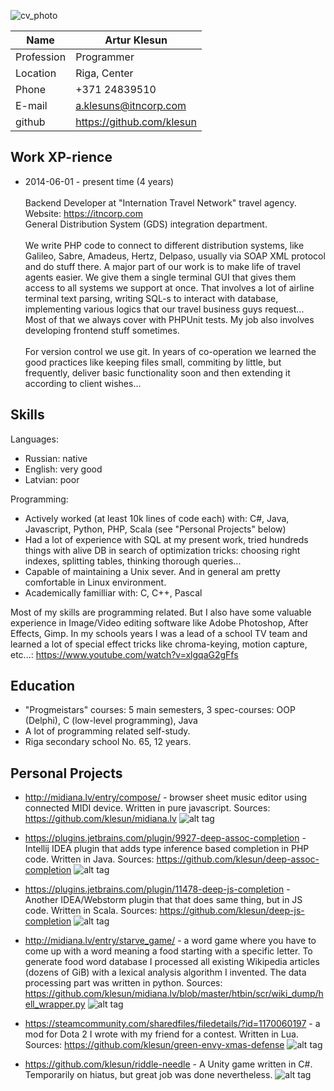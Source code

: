 
![cv_photo](https://user-images.githubusercontent.com/5202330/38005603-08518c7c-324a-11e8-9531-fb23edb76b3a.jpg)

Name       | Artur Klesun
 ---       |  ---
Profession | Programmer
Location   | Riga, Center
Phone      | +371 24839510
E-mail     | a.klesuns@itncorp.com
github     | https://github.com/klesun

 Work XP-rience
----------------

- 2014-06-01 - present time (4 years)<br/><br/>
Backend Developer at "Internation Travel Network" travel agency.<br/>
Website: https://itncorp.com<br/>
General Distribution System (GDS) integration department.<br/><br/>
 We write PHP code to connect to different distribution systems, like Galileo, 
Sabre, Amadeus, Hertz, Delpaso, usually via SOAP XML protocol and do stuff there. 
A major part of our work is to make life of travel agents easier.
We give them a single terminal GUI that gives them access to all systems we support 
at once. That involves a lot of  airline terminal text parsing, writing SQL-s to 
interact with database, implementing various logics that our travel business guys 
request... Most of that we always cover with PHPUnit tests. My job also involves 
developing frontend stuff sometimes.<br/><br/>
 For version control we use git. In years of co-operation we learned the good 
practices like keeping files small, commiting by little, but frequently, deliver 
basic functionality soon and then extending it according to client wishes...<br/>

 Skills
--------
Languages:
- Russian: native
- English: very good
- Latvian: poor

Programming:
- Actively worked (at least 10k lines of code each) with: C#, Java, Javascript, Python, PHP, Scala
(see "Personal Projects" below)
- Had a lot of experience with SQL at my present work, tried hundreds things with alive DB in search 
of optimization tricks: choosing right indexes, splitting tables, thinking thorough queries...
- Capable of maintaining a Unix sever. And in general am pretty comfortable in Linux environment.
- Academically familliar with: C, C++, Pascal

Most of my skills are programming related. But I also have some valuable experience in Image/Video editing 
software like Adobe Photoshop, After Effects, Gimp. In my schools years I was a lead of a school TV team 
and learned a lot of special effect tricks like chroma-keying, motion capture, etc...:
https://www.youtube.com/watch?v=xlgqaG2gFfs

 Education
-----------

- "Progmeistars" courses: 5 main semesters, 3 spec-courses: OOP (Delphi), C (low-level programming), Java
- A lot of programming related self-study.
- Riga secondary school No. 65, 12 years.

 Personal Projects
-------------------

- http://midiana.lv/entry/compose/ - browser sheet music editor using connected MIDI device. Written in pure javascript. 
Sources: https://github.com/klesun/midiana.lv
![alt tag](https://github.com/klesun/midiana.lv/raw/master/screenshot_compose.png)

- https://plugins.jetbrains.com/plugin/9927-deep-assoc-completion - Intellij IDEA plugin that adds type inference based completion in PHP code. 
Written in Java.
Sources: https://github.com/klesun/deep-assoc-completion
![alt tag](https://raw.githubusercontent.com/klesun/phpstorm-deep-keys/master/imgs/screenshot.png)

- https://plugins.jetbrains.com/plugin/11478-deep-js-completion - Another IDEA/Webstorm plugin that that does same thing, but in JS code. 
Written in Scala.
Sources: https://github.com/klesun/deep-js-completion
![alt tag](https://user-images.githubusercontent.com/5202330/50492169-c01e0400-0a1e-11e9-9eff-44d2cfebe09b.png)

- http://midiana.lv/entry/starve_game/ - a word game where you have to come up with a word meaning a food starting with a specific letter. 
To generate food word database I processed all existing Wikipedia articles (dozens of GiB) with a lexical analysis algorithm I invented. 
The data processing part was written in python.
Sources: https://github.com/klesun/midiana.lv/blob/master/htbin/scr/wiki_dump/hell_wrapper.py
![alt tag](https://cloud.githubusercontent.com/assets/5202330/26429290/babeb7f2-40ee-11e7-98e0-ab4b04306c41.png)

- https://steamcommunity.com/sharedfiles/filedetails/?id=1170060197 - a mod for Dota 2 I wrote with my friend for a contest. Written in Lua.
Sources: https://github.com/klesun/green-envy-xmas-defense
![alt tag](https://steamuserimages-a.akamaihd.net/ugc/867368888873667911/D53C89CC75A47AC50C09409D0BFBA4CF97242F80/)

- https://github.com/klesun/riddle-needle - A Unity game written in C#. Temporarily on hiatus, but great job was done nevertheless.
![alt tag](https://github.com/klesun/riddle-needle/blob/master/screenshots/village.png?raw=true)

